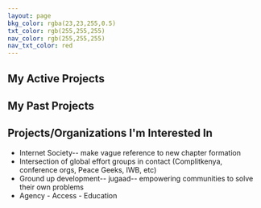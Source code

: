 ```yaml
---
layout: page
bkg_color: rgba(23,23,255,0.5)
txt_color: rgb(255,255,255)
nav_color: rgb(255,255,255)
nav_txt_color: red
---
```


## My Active Projects

## My Past Projects

## Projects/Organizations I'm Interested In

* Internet Society-- make vague reference to new chapter formation
* Intersection of global effort groups in contact (Complitkenya, conference orgs, Peace Geeks, IWB, etc)
* Ground up development-- jugaad-- empowering communities to solve their own problems
* Agency - Access - Education
